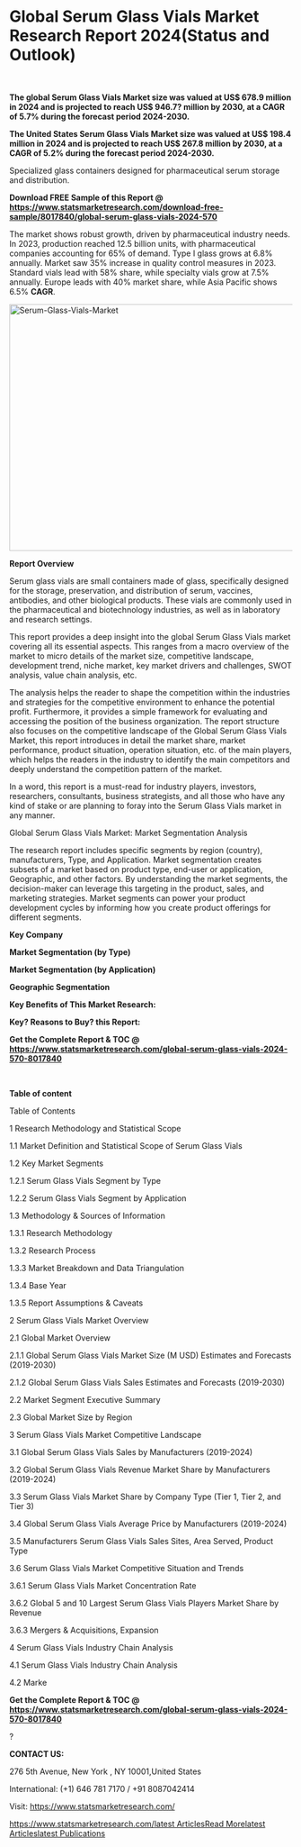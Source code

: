 <h1>Global Serum Glass Vials Market Research Report 2024(Status and Outlook)</h1><br/><p><strong>The global Serum Glass Vials Market size was valued at US$ 678.9 million in 2024 and is projected to reach US$ 946.7? million by 2030, at a <strong>CAGR</strong> of 5.7% during the forecast period 2024-2030.</strong></p>
 
 
 
 <p><strong>The United States Serum Glass Vials Market size was valued at US$ 198.4 million in 2024 and is projected to reach US$ 267.8 million by 2030, at a <strong>CAGR</strong> of 5.2% during the forecast period 2024-2030.</strong></p>
 
 
 
 <p>Specialized glass containers designed for pharmaceutical serum storage and distribution.</p>
 
 
 
 <p><strong>Download FREE Sample of this Report @ <a href="https://www.statsmarketresearch.com/download-free-sample/8017840/global-serum-glass-vials-2024-570">https://www.statsmarketresearch.com/download-free-sample/8017840/global-serum-glass-vials-2024-570</a></strong></p>
 
 
 
 <p>The market shows robust growth, driven by pharmaceutical industry needs. In 2023, production reached 12.5 billion units, with pharmaceutical companies accounting for 65% of demand. Type I glass grows at 6.8% annually. Market saw 35% increase in quality control measures in 2023. Standard vials lead with 58% share, while specialty vials grow at 7.5% annually. Europe leads with 40% market share, while Asia Pacific shows 6.5% <strong>CAGR</strong>.</p>
 
 
 
 <p><img alt="Serum-Glass-Vials-Market" src="https://www.grandresearchstore.com/assets/report-images/Serum_Glass_Vials_Market.png" style="width: 730px; height: 438px;" /></p>
 
 
 
 <p><strong>Report Overview</strong></p>
 
 
 
 <p>Serum glass vials are small containers made of glass, specifically designed for the storage, preservation, and distribution of serum, vaccines, antibodies, and other biological products. These vials are commonly used in the pharmaceutical and biotechnology industries, as well as in laboratory and research settings.</p>
 
 
 
 <p>This report provides a deep insight into the global Serum Glass Vials market covering all its essential aspects. This ranges from a macro overview of the market to micro details of the market size, competitive landscape, development trend, niche market, key market drivers and challenges, SWOT analysis, value chain analysis, etc.</p>
 
 
 
 <p>The analysis helps the reader to shape the competition within the industries and strategies for the competitive environment to enhance the potential profit. Furthermore, it provides a simple framework for evaluating and accessing the position of the business organization. The report structure also focuses on the competitive landscape of the Global Serum Glass Vials Market, this report introduces in detail the market share, market performance, product situation, operation situation, etc. of the main players, which helps the readers in the industry to identify the main competitors and deeply understand the competition pattern of the market.</p>
 
 
 
 <p>In a word, this report is a must-read for industry players, investors, researchers, consultants, business strategists, and all those who have any kind of stake or are planning to foray into the Serum Glass Vials market in any manner.</p>
 
 
 
 <p>Global Serum Glass Vials Market: Market Segmentation Analysis</p>
 
 
 
 <p>The research report includes specific segments by region (country), manufacturers, Type, and Application. Market segmentation creates subsets of a market based on product type, end-user or application, Geographic, and other factors. By understanding the market segments, the decision-maker can leverage this targeting in the product, sales, and marketing strategies. Market segments can power your product development cycles by informing how you create product offerings for different segments.</p>
 
 
 
 <p><strong>Key Company</strong></p>
 
 
 
 <p><strong>Market Segmentation (by Type)</strong></p>
 
 
 
 <p><strong>Market Segmentation (<strong>by Application</strong>)</strong></p>
 
 
 
 <p><strong>Geographic Segmentation</strong></p>
 
 
 
 <p><strong>Key Benefits of This Market Research:</strong></p>
 
 
 
 <p><strong>Key? <strong>Reasons to Buy</strong>? this Report:</strong></p>
 
 
 
 <div><b>Get the Complete Report & TOC @ <a href="https://www.statsmarketresearch.com/global-serum-glass-vials-2024-570-8017840">https://www.statsmarketresearch.com/global-serum-glass-vials-2024-570-8017840</a></b></div>
 
 
 
 <p><br />
 
 <b>Table of content</b></p>
 
 
 
 <p>Table of Contents<br />
 
 1 Research Methodology and Statistical Scope<br />
 
 1.1 Market Definition and Statistical Scope of Serum Glass Vials<br />
 
 1.2 Key Market Segments<br />
 
 1.2.1 Serum Glass Vials Segment by Type<br />
 
 1.2.2 Serum Glass Vials Segment by Application<br />
 
 1.3 Methodology & Sources of Information<br />
 
 1.3.1 Research Methodology<br />
 
 1.3.2 Research Process<br />
 
 1.3.3 Market Breakdown and Data Triangulation<br />
 
 1.3.4 Base Year<br />
 
 1.3.5 Report Assumptions & Caveats<br />
 
 2 Serum Glass Vials Market Overview<br />
 
 2.1 Global Market Overview<br />
 
 2.1.1 Global Serum Glass Vials Market Size (M USD) Estimates and Forecasts (2019-2030)<br />
 
 2.1.2 Global Serum Glass Vials Sales Estimates and Forecasts (2019-2030)<br />
 
 2.2 Market Segment Executive Summary<br />
 
 2.3 Global Market Size by Region<br />
 
 3 Serum Glass Vials Market Competitive Landscape<br />
 
 3.1 Global Serum Glass Vials Sales by Manufacturers (2019-2024)<br />
 
 3.2 Global Serum Glass Vials Revenue Market Share by Manufacturers (2019-2024)<br />
 
 3.3 Serum Glass Vials Market Share by Company Type (Tier 1, Tier 2, and Tier 3)<br />
 
 3.4 Global Serum Glass Vials Average Price by Manufacturers (2019-2024)<br />
 
 3.5 Manufacturers Serum Glass Vials Sales Sites, Area Served, Product Type<br />
 
 3.6 Serum Glass Vials Market Competitive Situation and Trends<br />
 
 3.6.1 Serum Glass Vials Market Concentration Rate<br />
 
 3.6.2 Global 5 and 10 Largest Serum Glass Vials Players Market Share by Revenue<br />
 
 3.6.3 Mergers & Acquisitions, Expansion<br />
 
 4 Serum Glass Vials Industry Chain Analysis<br />
 
 4.1 Serum Glass Vials Industry Chain Analysis<br />
 
 4.2 Marke</p>
 
 
 
 <div><b>Get the Complete Report & TOC @ <a href="https://www.statsmarketresearch.com/global-serum-glass-vials-2024-570-8017840">https://www.statsmarketresearch.com/global-serum-glass-vials-2024-570-8017840</a></b></div>
 
 
 
 <p>? </p>
 
 
 
 <p><b>CONTACT US:</b><br />
 
 276 5th Avenue, New York , NY 10001,United States<br />
 
 International: (+1) 646 781 7170 / +91 8087042414<br />
 
 Visit: <a href="https://www.statsmarketresearch.com/">https://www.statsmarketresearch.com/</a><br />
 
 <a href="https://gyeongbokgung.com">https://www.statsmarketresearch.com/</a><a href="https://hallyeomaritime.com">latest Articles</a><a href="https://jingwansa.com">Read More</a><a href="https://nguoiviet.jp/">latest Articles</a><a href="https://www.intelmarketresearch.com/">latest Publications</a></p>